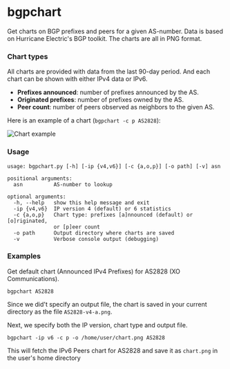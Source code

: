# bgpchart

Get charts on BGP prefixes and peers for a given AS-number. Data is based on 
Hurricane Electric's BGP toolkit. The charts are all in PNG format.

### Chart types
All charts are provided with data from the last 90-day period. And each chart
can be shown with either IPv4 data or IPv6.

 * **Prefixes announced**: number of prefixes announced by the AS.
 * **Originated prefixes**: number of prefixes owned by the AS.
 * **Peer count**: number of peers observed as neighbors to the given AS.

Here is an example of a chart (`bgpchart -c p AS2828`):

![Chart example](https://raw.githubusercontent.com/toringe/bgpchart/master/example.png)

### Usage

    usage: bgpchart.py [-h] [-ip {v4,v6}] [-c {a,o,p}] [-o path] [-v] asn
    
    positional arguments:
      asn          AS-number to lookup
    
    optional arguments:
      -h, --help   show this help message and exit
      -ip {v4,v6}  IP version 4 (default) or 6 statistics
      -c {a,o,p}   Chart type: prefixes [a]nnounced (default) or [o]riginated,
                   or [p]eer count
      -o path      Output directory where charts are saved
      -v           Verbose console output (debugging)

### Examples

Get default chart (Announced IPv4 Prefixes) for AS2828 (XO Communications).

    bgpchart AS2828

Since we did't specify an output file, the chart is saved in your current 
directory as the file `AS2828-v4-a.png`.

Next, we specify both the IP version, chart type and output file.

    bgpchart -ip v6 -c p -o /home/user/chart.png AS2828

This will fetch the IPv6 Peers chart for AS2828 and save it as `chart.png` in 
the user's home directory
